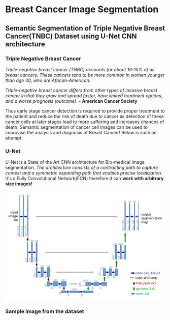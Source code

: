 # Breast Cancer Image Segmentation
## Semantic Segmentation of Triple Negative Breast Cancer(TNBC) Dataset using U-Net CNN architecture

### Triple Negative Breast Cancer
*Triple-negative breast cancer (TNBC) accounts for about 10-15%  of all breast cancers. These cancers tend to be more common in women younger than age 40, who are African-American.*

*Triple-negative breast cancer differs from other types of invasive breast cancer in that they grow and spread faster, have limited treatment options, and a worse prognosis (outcome)*.  - **American Cancer Society**

Thus early stage cancer detection is required to provide proper treatment to the patient and reduce the risk of death due to cancer as detection of these cancer cells at later stages lead to more suffering and increases chances of death. Semantic segmentation of cancer cell images can be used to improvise the analysis and diagonsis of Breast Cancer! Below is such an attempt.

### U-Net
U-Net is a State of the Art CNN architecture for Bio-medical image segmentation. *The architecture consists of a contracting path to capture context and a symmetric expanding path that enables precise localization.* It's a Fully Convolutional Network(FCN) therefore it can **work with arbitrary size images!**

<img src="img/U-Net_arch.png">

### Sample image from the dataset
